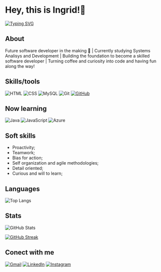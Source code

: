 # Hey, this is Ingrid!👋

[![Typing SVG](https://readme-typing-svg.demolab.com?font=Fira+Code&pause=1000&color=F3533A&width=435&lines=Always+learning+%F0%9F%91%A9%F0%9F%8F%BD%E2%80%8D%F0%9F%92%BB;Pressure+is+a+privilege.;Games%2C+coffee+and+crossfit+lover+%3C3)](https://git.io/typing-svg)

## About
Future software developer in the making 🚀 | Currently studying Systems Analisys and Development | Building the foundation to become a skilled software developer | Turning coffee and curiosity into code and having fun along the way!

## Skills/tools
![HTML](https://img.shields.io/badge/HTML5-E34F26?style=for-the-badge&logo=html5&logoColor=white)
![CSS](https://img.shields.io/badge/CSS3-1572B6?style=for-the-badge&logo=css3&logoColor=white)
![MySQL](https://img.shields.io/badge/MySQL-00000F?style=for-the-badge&logo=mysql&logoColor=white)
![Git](https://img.shields.io/badge/GIT-E44C30?style=for-the-badge&logo=git&logoColor=white)
[![GitHub](https://img.shields.io/badge/GitHub-100000?style=for-the-badge&logo=github&logoColor=white)](https://github.com/SEUUSERNAME)

## Now learning
![Java](https://img.shields.io/badge/java-%23ED8B00.svg?style=for-the-badge&logo=openjdk&logoColor=white)
![JavaScript](https://img.shields.io/badge/JavaScript-323330?style=for-the-badge&logo=javascript&logoColor=F7DF1E)
![Azure](https://img.shields.io/badge/Azure-blue?style=for-the-badge&logo=microsoft%20azure&logoColor=blue&labelColor=FFFFFF&link=https%3A%2F%2Fimages.app.goo.gl%2FK7PN1jYJd57x4q7A8)

## Soft skills
- Proactivity;
- Teamwork;
- Bias for action;
- Self organization and agile methodologies;
- Detail oriented;
- Curious and will to learn;

## Languages
![Top Langs](https://github-readme-stats-git-masterrstaa-rickstaa.vercel.app/api/top-langs/?username=ingridev-cf&layout=compact&bg_color=000&border_color=fff&title_color=E94D5F&text_color=FFF&hide_title=true)


## Stats
![GitHub Stats](https://github-readme-stats.vercel.app/api?username=ingridev-cf&theme=transparent&bg_color=000&border_color=fff&show_icons=true&icon_color=30A3DC&title_color=E94D5F&text_color=FFF&hide_title=true&hide=stars)

[![GitHub Streak](https://streak-stats.demolab.com/?user=ingridev-cf&theme=bear&background=000&border=fff&dates=FFF)](https://git.io/streak-stats)

## Conect with me
[![Gmail](https://img.shields.io/badge/Gmail-333333?style=for-the-badge&logo=gmail&logoColor=red)](mailto:ingrid.melo27@gmail.com)
[![LinkedIn](https://img.shields.io/badge/LinkedIn-0077B5?style=for-the-badge&logo=linkedin&logoColor=white)](https://www.linkedin.com/in/ingrid-machado-5007a817b/)
[![Instagram](https://img.shields.io/badge/-Instagram-%23E4405F?style=for-the-badge&logo=instagram&logoColor=white)](https://www.instagram.com/ingrid.machadocf/)







<!---
ingridev-cf/ingridev-cf is a ✨ special ✨ repository because its `README.md` (this file) appears on your GitHub profile.
You can click the Preview link to take a look at your changes.
--->

